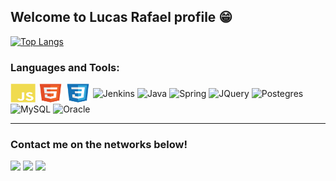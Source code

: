 ## Welcome to Lucas Rafael profile 😁

<div style="display: inline_block">

  [![Top Langs](https://github-readme-stats.vercel.app/api/top-langs/?username=LucasRafaell&hide_progress=false&layout=compact)](https://github.com/LucasRafaell/github-readme-stats)
  
  ### Languages and Tools:<br>
           
  <img align="center" alt="Js" height="30" width="40" src="https://raw.githubusercontent.com/devicons/devicon/master/icons/javascript/javascript-plain.svg">
  <img align="center" alt="HTML" height="30" width="40" src="https://raw.githubusercontent.com/devicons/devicon/master/icons/html5/html5-original.svg">
  <img align="center" alt="CSS" height="30" width="40" src="https://raw.githubusercontent.com/devicons/devicon/master/icons/css3/css3-original.svg">  
  <img align="center" alt="Jenkins" height="30" width="40"
src="https://cdn.jsdelivr.net/gh/devicons/devicon/icons/jenkins/jenkins-original.svg" />  
  <img align="center" alt="Java" height="30" width="40"
src="https://cdn.jsdelivr.net/gh/devicons/devicon/icons/java/java-original-wordmark.svg" /> 
  <img align="center" alt="Spring" height="30" width="40"
src="https://cdn.jsdelivr.net/gh/devicons/devicon/icons/spring/spring-original-wordmark.svg" /> 
  <img align="center" alt="JQuery" height="30" width="40"
src="https://cdn.jsdelivr.net/gh/devicons/devicon/icons/jquery/jquery-plain-wordmark.svg" />
  <img align="center" alt="Postegres" height="30" width="40"
src="https://cdn.jsdelivr.net/gh/devicons/devicon/icons/postgresql/postgresql-original.svg" /> 
  <img align="center" alt="MySQL" height="30" width="40"
src="https://cdn.jsdelivr.net/gh/devicons/devicon/icons/mysql/mysql-original-wordmark.svg" />    
  <img align="center" alt="Oracle" height="30" width="40"
src="https://cdn.jsdelivr.net/gh/devicons/devicon/icons/oracle/oracle-original.svg" />  
          
</div>
 <hr>
 
  ### Contact me on the networks below!
 
<div> 
  
  <a href="https://instagram.com/luucas_rafaell" target="_blank"><img src="https://img.shields.io/badge/-Instagram-%23E4405F?style=for-the-badge&logo=instagram&logoColor=white" target="_blank"></a> 
  <a href = "mailto:lucasrafaelinfo@gmail.com"><img src="https://img.shields.io/badge/-Gmail-%23333?style=for-the-badge&logo=gmail&logoColor=white" target="_blank"></a>
  <a href="https://www.linkedin.com/in/lucas-rafael-419901172" target="_blank"><img src="https://img.shields.io/badge/-LinkedIn-%230077B5?style=for-the-badge&logo=linkedin&logoColor=white" target="_blank"></a>
  
</div>
